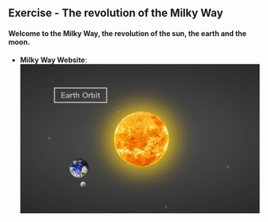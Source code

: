 ## Exercise - The revolution of the Milky Way

#### Welcome to the Milky Way, the revolution of the sun, the earth and the moon.

- **Milky Way Website**:
[![Milky Way Website](photo.png "Milky Way Website")](https://quinhsieh.github.io/earth-orbit)

